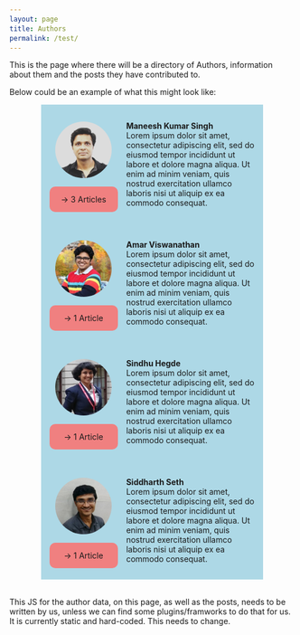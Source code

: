 ```yaml
---
layout: page
title: Authors
permalink: /test/
---
```


This is the page where there will be a directory of Authors, information about them and the posts they have contributed to.

Below could be an example of what this might look like:

<div style="height:150px; padding-top:30px; padding-bottom:30px; padding-right:15px; background-color:lightblue; width:75%; margin-left:auto; margin-right:auto; display:flex; justify-content:center; align-items:center;">

<div style="width:40%; height:100%">

<div class="profile-pic" style="border-radius:50%; width:100px; height:100px; margin-right:auto; margin-left:auto; overflow:hidden;">
<img src="/assets/MKS.jpeg">
</div>

<div class="view-articles" style="background-color:lightcoral; width:80%; border-radius:10px; margin-top: 15px; height: 30%; margin-right:auto; margin-left:auto; display:flex; align-items:center; justify-content:center;">
-> 3 Articles
</div>

</div>

<div class="text" style="width:60%;">

<div class="name" style="font-weight:bold;">
Maneesh Kumar Singh
</div>

<div class="bio">
Lorem ipsum dolor sit amet, consectetur adipiscing elit, sed do eiusmod tempor incididunt ut labore et dolore magna aliqua. Ut enim ad minim veniam, quis nostrud exercitation ullamco laboris nisi ut aliquip ex ea commodo consequat.
</div>

</div>

</div>

<div style="height:150px; padding-top:30px; padding-bottom:30px; padding-right:15px; background-color:lightblue; width:75%; margin-left:auto; margin-right:auto; display:flex; justify-content:center; align-items:center;">

<div style="width:40%; height:100%">

<div class="profile-pic" style="border-radius:50%; width:100px; height:100px; margin-right:auto; margin-left:auto; overflow:hidden;">
<img src="/assets/amar.jpeg">
</div>	

<div class="view-articles" style="background-color:lightcoral; width:80%; border-radius:10px; margin-top: 15px; height: 30%; margin-right:auto; margin-left:auto; display:flex; align-items:center; justify-content:center;">
-> 1 Article
</div>

</div>

<div class="text" style="width:60%;">

<div class="name" style="font-weight:bold;">
Amar Viswanathan
</div>

<div class="bio">
Lorem ipsum dolor sit amet, consectetur adipiscing elit, sed do eiusmod tempor incididunt ut labore et dolore magna aliqua. Ut enim ad minim veniam, quis nostrud exercitation ullamco laboris nisi ut aliquip ex ea commodo consequat.
</div>

</div>

</div>

<div style="height:150px; padding-top:30px; padding-bottom:30px; padding-right:15px; background-color:lightblue; width:75%; margin-left:auto; margin-right:auto; display:flex; justify-content:center; align-items:center;">

<div style="width:40%; height:100%">

<div class="profile-pic" style="border-radius:50%; width:100px; height:100px; margin-right:auto; margin-left:auto; overflow:hidden;">
<img src="/assets/sindhu.jpeg">
</div>

<div class="view-articles" style="background-color:lightcoral; width:80%; border-radius:10px; margin-top: 15px; height: 30%; margin-right:auto; margin-left:auto; display:flex; align-items:center; justify-content:center;">
-> 1 Article
</div>

</div>

<div class="text" style="width:60%;">

<div class="name" style="font-weight:bold;">
Sindhu Hegde
</div>

<div class="bio">
Lorem ipsum dolor sit amet, consectetur adipiscing elit, sed do eiusmod tempor incididunt ut labore et dolore magna aliqua. Ut enim ad minim veniam, quis nostrud exercitation ullamco laboris nisi ut aliquip ex ea commodo consequat.
</div>

</div>

</div>

<div style="height:150px; padding-top:30px; padding-bottom:30px; padding-right:15px; background-color:lightblue; width:75%; margin-left:auto; margin-right:auto; display:flex; justify-content:center; align-items:center;">

<div style="width:40%; height:100%">

<div class="profile-pic" style="border-radius:50%; width:100px; height:100px; margin-right:auto; margin-left:auto; overflow:hidden;">
<img src="/assets/siddharth.jpeg">
</div>

<div class="view-articles" style="background-color:lightcoral; width:80%; border-radius:10px; margin-top: 15px; height: 30%; margin-right:auto; margin-left:auto; display:flex; align-items:center; justify-content:center;">
-> 1 Article
</div>

</div>

<div class="text" style="width:60%;">

<div class="name" style="font-weight:bold;">
Siddharth Seth
</div>

<div class="bio">
Lorem ipsum dolor sit amet, consectetur adipiscing elit, sed do eiusmod tempor incididunt ut labore et dolore magna aliqua. Ut enim ad minim veniam, quis nostrud exercitation ullamco laboris nisi ut aliquip ex ea commodo consequat.
</div>

</div>

</div>

<br />

This JS for the author data, on this page, as well as the posts, needs to be written by us, unless we can find some plugins/framworks to do that for us. It is currently static and hard-coded. This needs to change.
